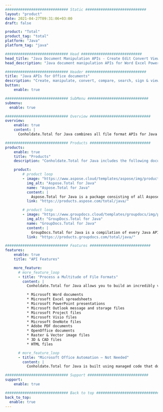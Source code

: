 ```yaml
---
############################# Static ############################
layout: "product"
date: 2021-04-27T09:31:06+03:00
draft: false

product: "Total"
product_tag: "total"
platform: "Java"
platform_tag: "java"

############################# Head ############################
head_title: "Java Document Manipulation APIs - Create Edit Convert View Annotate Documents"
head_description: "Java document manipulation APIs for Word Excel PowerPoint Outlook HTML PDF Image 3D formats. Add Barcode & OCR features to your Java applications."

############################# Header ############################
title: "Java APIs for Office documents"
description: "Create, manipulate, convert, compare, search, sign & view Word, Excel, PowerPoint, Outlook, Visio, PDF, and more than 100 other file formats in Java."
button:
    enable: true

############################# SubMenu ############################
submenu:
  enable: true

############################# Overview ############################
overview:
    enable: true
    content: |
      Conholdate.Total for Java combines all file format APIs for Java as a single package that are offered by Aspose & GroupDocs. It empowers the developers to create, edit, print, view, annotate, compare, sign, automate, search & convert between a wide range of popular document formats within any Java (J2SE, J2EE, J2ME) applications.

############################# Products ############################
products:
    enable: true
    title: "Products"
    description: "Conholdate.Total for Java includes the following document manipulation APIs for Java:"

    product:
        # product loop
        - image: "https://www.aspose.cloud/templates/aspose/img/products/total/aspose_total-for-java.svg"
          img_alt: "Aspose.Total for Java"
          name: "Aspose.Total for Java"
          content: |
            Aspose.Total for Java is a package consisting of all Aspose for Java APIs. It enables you to create, manipulate, convert & render Word, Excel, PDF, PowerPoint, Outlook and more than 100 other file formats within any Java application without installing Microsoft Office.
          link: "https://products.aspose.com/total/java/"

        # product loop
        - image: "https://www.groupdocs.cloud/templates/groupdocs/img/products/total/border/groupdocs-total-java.svg"
          img_alt: "GroupDocs.Total for Java"
          name: "GroupDocs.Total for Java"
          content: |
            GroupDocs.Total for Java is a compilation of every Java API offered by GroupDocs. It provides the ability to view, annotate, convert, compare, sign, watermark & edit most popular file formats within any Java application
          link: "https://products.groupdocs.com/total/java/"

############################# Features ############################
features:
    enable: true
    title: "API Features"

    more_feature:
      # more_feature_loop
      - title: "Process a Multitude of File Formats"
        content: |
          Conholdate.Total for Java allows you to build an incredibly versatile file processing system capable of handling many popular file formats. You can easily open, create, modify and even inter-convert file formats of following types.

          * Microsoft Word documents 
          * Microsoft Excel spreadsheets
          * Microsoft PowerPoint presentations
          * Microsoft Outlook message and storage files
          * Microsoft Project files
          * Microsoft Visio files
          * Microsoft OneNote files
          * Adobe PDF documents
          * OpenOffice documents
          * Raster & Vector image files
          * 3D & CAD files
          * HTML files

      # more_feature_loop
      - title: "Microsoft Office Automation – Not Needed"
        content: |
          Conholdate.Total for Java is built using managed code that does not need Microsoft Office or any other tool in order to work with any of the supported file formats. It is a perfect Microsoft Office automation alternative in terms of supported features, security, stability, scalability, speed and price.

############################# Support ############################
support:
    enable: true

############################# Back to top ###############################
back_to_top:
  enable: true
---
```

